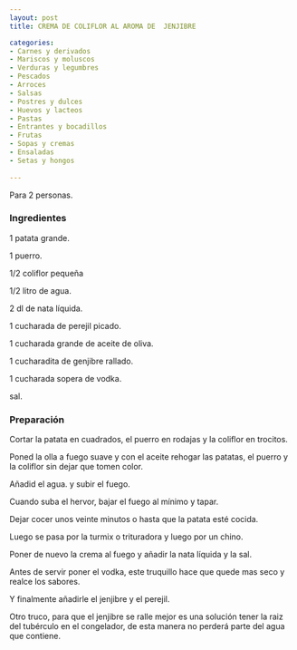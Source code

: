 ```yaml
---
layout: post
title: CREMA DE COLIFLOR AL AROMA DE  JENJIBRE

categories:
- Carnes y derivados
- Mariscos y moluscos
- Verduras y legumbres
- Pescados
- Arroces
- Salsas
- Postres y dulces
- Huevos y lacteos
- Pastas
- Entrantes y bocadillos
- Frutas
- Sopas y cremas
- Ensaladas
- Setas y hongos
 
---
```

Para 2 personas.

<h3>Ingredientes</h3>
1  patata  grande.

1  puerro.

1/2  coliflor pequeña

1/2  litro de agua.

2  dl  de nata líquida.

1  cucharada de perejil picado.

1  cucharada grande  de aceite de oliva.

1  cucharadita de genjibre rallado.

1  cucharada sopera  de vodka.

sal.

<h3>Preparación</h3>
Cortar la patata en cuadrados, el puerro en rodajas y  la coliflor en trocitos.

Poned la olla a fuego suave y con el aceite rehogar las patatas, el puerro y  la coliflor sin dejar que tomen color.

Añadid el agua. y  subir el fuego.

Cuando suba el hervor, bajar el fuego al mínimo y tapar.

Dejar cocer  unos veinte minutos o  hasta que la patata esté cocida.

Luego se pasa por la turmix  o  trituradora y  luego por un chino.

Poner de nuevo la crema al fuego y   añadir la nata líquida  y  la sal.

Antes de servir poner el vodka, este truquillo hace que quede mas seco y  realce los sabores.

Y  finalmente añadirle  el jenjibre  y  el perejil.

Otro truco, para que el jenjibre se ralle mejor es una solución tener la raiz del tubérculo en el congelador, de esta manera no perderá parte del agua que contiene.

